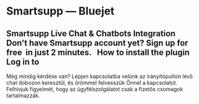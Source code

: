 # Smartsupp — Bluejet
## Smartsupp Live Chat & Chatbots Integration Don't have Smartsupp account yet? Sign up for free  in just 2 minutes.   How to install the plugin Log in to
Még mindig kérdése van? Lépjen kapcsolatba velünk az irányítópulton lévő chat dobozon keresztül, és örömmel felvesszük Önnel a kapcsolatot. Felhívjuk figyelmét, hogy az ügyfélszolgálatot csak a fizetős csomagok tartalmazzák.

